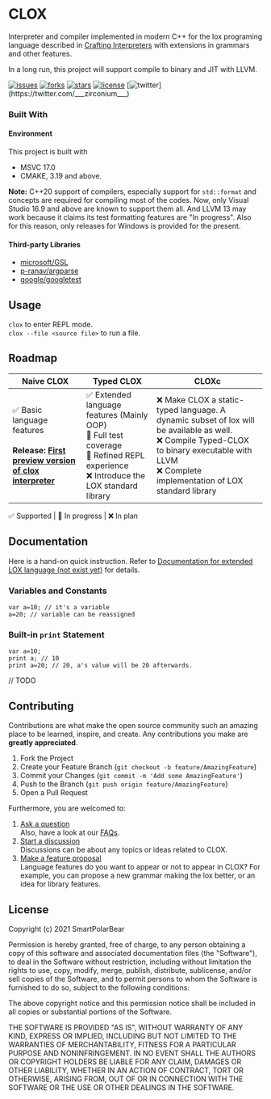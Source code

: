 # CLOX
Interpreter and compiler implemented in modern C++ for the lox programing language described in [Crafting Interpreters](https://craftinginterpreters.com/) with extensions in grammars and other features. 

In a long run, this project will support compile to binary and JIT with LLVM.  

[![issues](https://img.shields.io/github/issues/SmartPolarBear/clox)](https://github.com/SmartPolarBear/clox/issues)
[![forks](https://img.shields.io/github/forks/SmartPolarBear/clox)](https://github.com/SmartPolarBear/clox/fork)
[![stars](https://img.shields.io/github/stars/SmartPolarBear/clox)](https://github.com/SmartPolarBear/clox/stargazers)
[![license](https://img.shields.io/github/license/SmartPolarBear/clox)](https://github.com/SmartPolarBear/clox/blob/master/LICENSE)
[![twitter](https://img.shields.io/twitter/url?style=social&url=https%3A%2F%2Ftwitter.com%2F___zirconium___)](https://twitter.com/___zirconium___)

### Built With
#### Environment
This project is built with  

- MSVC 17.0
- CMAKE, 3.19 and above.

**Note:** C++20 support of compilers, especially support for `std::format` and concepts are required for compiling most of the codes. Now, only Visual Studio 16.9 and above are known to support them all. And LLVM 13 may work because it claims its test formatting features are "In progress". Also for this reason, only releases for Windows is provided for the present.  

#### Third-party Libraries
- [microsoft/GSL](https://github.com/microsoft/GSL)  
- [p-ranav/argparse](https://github.com/p-ranav/argparse)  
- [google/googletest](https://github.com/google/googletest)  

## Usage  
`clox` to enter REPL mode.    
`clox --file <source file>` to run a file.  

## Roadmap  

|Naive CLOX|Typed CLOX|CLOXc
|----------|----------|---------|
✅ Basic language features<br><br> **Release: [First preview version of clox interpreter](https://github.com/SmartPolarBear/clox/releases/tag/v0.1.0)**  |  ✅ Extended language features (Mainly OOP) <br> 🔄 Full test coverage <br> 🔄 Refined REPL experience <br> ❌ Introduce the LOX standard library | ❌ Make CLOX a static-typed language. A dynamic subset of lox will be available as well. <br> ❌ Compile Typed-CLOX to binary executable with LLVM <br> ❌ Complete implementation of LOX standard library |

✅ Supported | 🔄 In progress | ❌ In plan  

## Documentation  

Here is a hand-on quick instruction. Refer to [Documentation for extended LOX language (not exist yet)]() for details.  

### Variables and Constants  
```
var a=10; // it's a variable
a=20; // variable can be reassigned
```

### Built-in `print` Statement  
```
var a=10;
print a; // 10
print a=20; // 20, a's value will be 20 afterwards.
```

// TODO

## Contributing  

Contributions are what make the open source community such an amazing place to be learned, inspire, and create. Any contributions you make are **greatly appreciated**.  

1. Fork the Project
2. Create your Feature Branch (`git checkout -b feature/AmazingFeature`)  
3. Commit your Changes (`git commit -m 'Add some AmazingFeature'`)  
4. Push to the Branch (`git push origin feature/AmazingFeature`)  
5. Open a Pull Request  

Furthermore, you are welcomed to:  

1. [Ask a question](https://github.com/SmartPolarBear/clox/discussions/categories/q-a)   
   Also, have a look at our [FAQs]().  
2. [Start a discussion](https://github.com/SmartPolarBear/clox/discussions/categories/general)    
   Discussions can be about any topics or ideas related to CLOX.  
3. [Make a feature proposal](https://github.com/SmartPolarBear/clox/issues)   
   Language features do you want to appear or not to appear in CLOX? For example, you can propose a new grammar making the lox better, or an idea for library features.   
    
## License

Copyright (c) 2021 SmartPolarBear

Permission is hereby granted, free of charge, to any person obtaining a copy
of this software and associated documentation files (the "Software"), to deal
in the Software without restriction, including without limitation the rights
to use, copy, modify, merge, publish, distribute, sublicense, and/or sell
copies of the Software, and to permit persons to whom the Software is
furnished to do so, subject to the following conditions:

The above copyright notice and this permission notice shall be included in all
copies or substantial portions of the Software.

THE SOFTWARE IS PROVIDED "AS IS", WITHOUT WARRANTY OF ANY KIND, EXPRESS OR
IMPLIED, INCLUDING BUT NOT LIMITED TO THE WARRANTIES OF MERCHANTABILITY,
FITNESS FOR A PARTICULAR PURPOSE AND NONINFRINGEMENT. IN NO EVENT SHALL THE
AUTHORS OR COPYRIGHT HOLDERS BE LIABLE FOR ANY CLAIM, DAMAGES OR OTHER
LIABILITY, WHETHER IN AN ACTION OF CONTRACT, TORT OR OTHERWISE, ARISING FROM,
OUT OF OR IN CONNECTION WITH THE SOFTWARE OR THE USE OR OTHER DEALINGS IN THE
SOFTWARE.